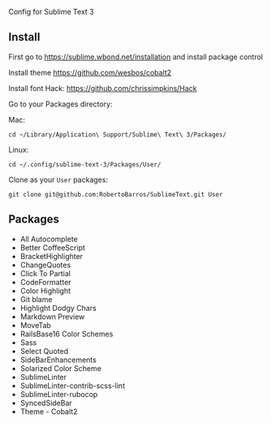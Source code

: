 Config for Sublime Text 3

## Install

First go to https://sublime.wbond.net/installation and install package control

Install theme https://github.com/wesbos/cobalt2

Install font Hack: https://github.com/chrissimpkins/Hack

Go to your Packages directory:

Mac:
```
cd ~/Library/Application\ Support/Sublime\ Text\ 3/Packages/
```

Linux:
```
cd ~/.config/sublime-text-3/Packages/User/
```



Clone as your `User` packages:

```
git clone git@github.com:RobertoBarros/SublimeText.git User
```

## Packages

* All Autocomplete
* Better CoffeeScript
* BracketHighlighter
* ChangeQuotes
* Click To Partial
* CodeFormatter
* Color Highlight
* Git blame
* Highlight Dodgy Chars
* Markdown Preview
* MoveTab
* RailsBase16 Color Schemes
* Sass
* Select Quoted
* SideBarEnhancements
* Solarized Color Scheme
* SublimeLinter
* SublimeLinter-contrib-scss-lint
* SublimeLinter-rubocop
* SyncedSideBar
* Theme - Cobalt2